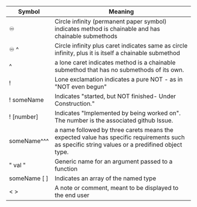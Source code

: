 | Symbol       | Meaning                                                                                                                                        |
| ------------ | ---------------------------------------------------------------------------------------------------------------------------------------------- |
| ♾            | Circle infinity (permanent paper symbol) indicates method is chainable and has chainable submethods                                            |
| ♾ ^          | Circle infinity plus caret indicates same as circle infinity, plus it is itself a chainable submethod                                          |
| ^            | a lone caret indicates method is a chainable submethod that has no submethods of its own.                                                      |
| !            | Lone exclamation indicates a pure NOT - as in "NOT even begun"                                                                                 |
| ! someName   | Indicates "started, but NOT finished- Under Construction."                                                                                     |
| ! [number]   | Indicates "Implemented by being worked on". The number is the associated github Issue.                                                         |
| someName^^^  | a name followed by three carets means the expected value has specific requirements such as specific string values or a predifined object type. |
| " val "      | Generic name for an argument passed to a function                                                                                              |
| someName [ ] | Indicates an array of the named type                                                                                                           |
| < >          | A note or comment, meant to be displayed to the end user                                                                                       |
